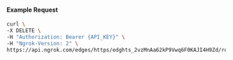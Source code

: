 <!-- Code generated for API Clients. DO NOT EDIT. -->
#### Example Request
```bash
curl \
-X DELETE \
-H "Authorization: Bearer {API_KEY}" \
-H "Ngrok-Version: 2" \
https://api.ngrok.com/edges/https/edghts_2vzMnAa62kP9Vwq6F0KAJI4H9Zd/routes/edghtsrt_2vzMnFT8PIfJ60PlvFPpds84bTf/request_headers

